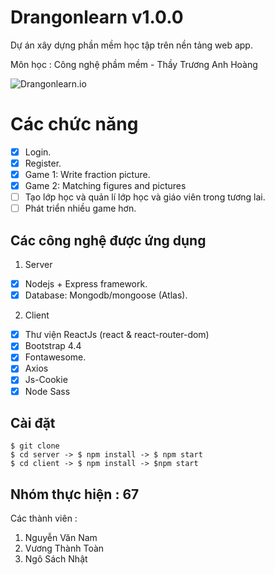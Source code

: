 # Drangonlearn v1.0.0
Dự án xây dựng phần mềm học tập trên nền tảng web app.

Môn học : Công nghệ phầm mềm - Thầy Trương Anh Hoàng

![Drangonlearn.io](https://dragonlearn.in/assets/matwey/india/dino-0cd466ff32f9897b40d94c215b84b655.svg)
# Các chức năng
 - [x] Login.
 - [x] Register.
 - [x] Game 1: Write fraction picture.
 - [x] Game 2: Matching figures and pictures
 - [ ] Tạo lớp học và quản lí lớp học và giáo viên trong tương lai.
 - [ ] Phát triển nhiều game hơn.

## Các công nghệ được ứng dụng

 1. Server
 - [x] Nodejs + Express framework.
 - [x] Database: Mongodb/mongoose (Atlas).
 2. Client
 - [x] Thư viện ReactJs (react & react-router-dom)
 - [x] Bootstrap 4.4
 - [x] Fontawesome.
 - [x] Axios
 - [x] Js-Cookie
 - [x] Node Sass

## Cài đặt

```
$ git clone
$ cd server -> $ npm install -> $ npm start
$ cd client -> $ npm install -> $npm start
```
## Nhóm thực hiện : 67
Các thành viên :

 1. Nguyễn Văn Nam
 2. Vương Thành Toàn
 3. Ngô Sách Nhật
